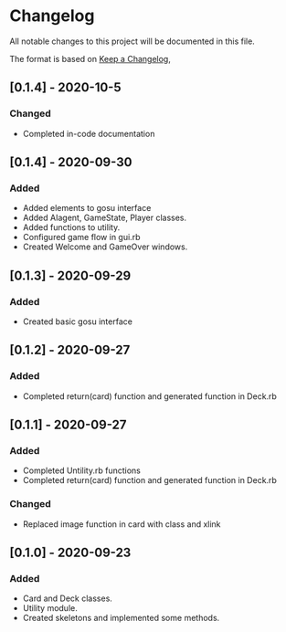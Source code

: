 # Changelog
All notable changes to this project will be documented in this file.

The format is based on [Keep a Changelog](https://keepachangelog.com/en/1.0.0/),

## [0.1.4] - 2020-10-5
### Changed
- Completed in-code documentation

## [0.1.4] - 2020-09-30
### Added
- Added elements to gosu interface
- Added AIagent, GameState, Player classes.
- Added functions to utility.
- Configured game flow in gui.rb
- Created Welcome and GameOver windows.

## [0.1.3] - 2020-09-29
### Added
- Created basic gosu interface

## [0.1.2] - 2020-09-27
### Added
- Completed return(card) function and generated function in Deck.rb

## [0.1.1] - 2020-09-27
### Added
- Completed Untility.rb functions
- Completed return(card) function and generated function in Deck.rb
### Changed
- Replaced image function in card with class and xlink

## [0.1.0] - 2020-09-23
### Added
- Card and Deck classes.
- Utility module.
- Created skeletons and implemented some methods.
